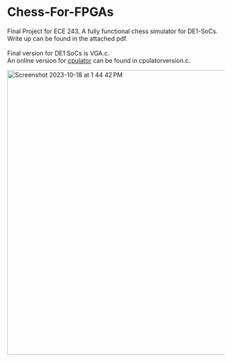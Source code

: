 # Chess-For-FPGAs
Final Project for ECE 243. A fully functional chess simulator for DE1-SoCs. <br />
Write up can be found in the attached pdf.<br />
<br />
Final version for DE1 SoCs is VGA.c.
<br />
An online version for [cpulator](https://cpulator.01xz.net/?sys=arm-de1soc) can be found in cpulatorversion.c.

<img width="659" alt="Screenshot 2023-10-18 at 1 44 42 PM" src="https://github.com/devJim03/Chess-For-FPGAs/assets/70818902/61ffa1ee-0fb2-4087-af87-7876d5aab47f">
